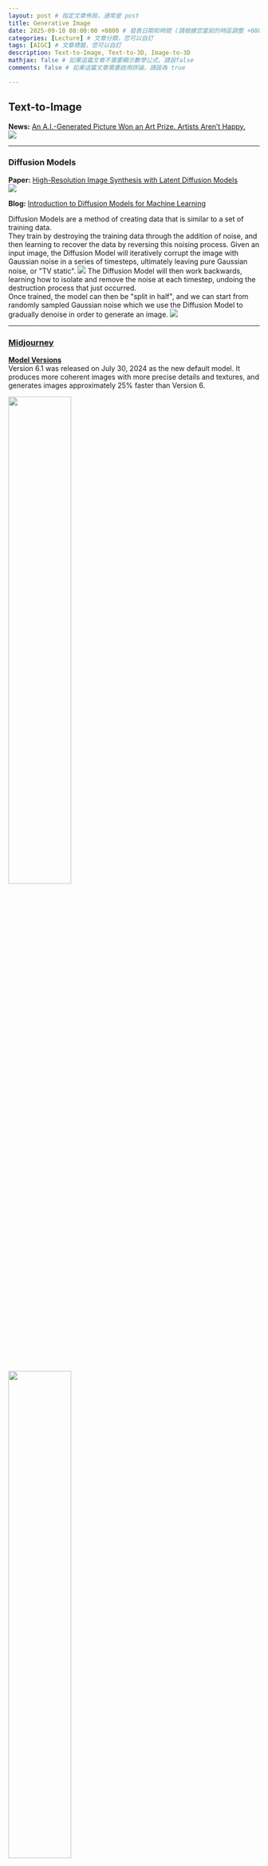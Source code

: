 ```yaml
---
layout: post # 指定文章佈局，通常是 post
title: Generative Image
date: 2025-09-10 08:00:00 +0800 # 發表日期和時間 (請根據您當前的時區調整 +0800 代表 UTC+8)
categories: [Lecture] # 文章分類，您可以自訂
tags: [AIGC] # 文章標籤，您可以自訂
description: Text-to-Image, Text-to-3D, Image-to-3D
mathjax: false # 如果這篇文章不需要顯示數學公式，請設false
comments: false # 如果這篇文章需要啟用評論，請設為 true

---
```

## Text-to-Image
**News:** [An A.I.-Generated Picture Won an Art Prize. Artists Aren’t Happy.](https://www.nytimes.com/2022/09/02/technology/ai-artificial-intelligence-artists.html)<br>
![](https://static01.nyt.com/images/2022/09/01/business/00roose-1/merlin_212276709_3104aef5-3dc4-4288-bb44-9e5624db0b37-superJumbo.jpg?quality=75&auto=webp)

---
### Diffusion Models
**Paper:** [High-Resolution Image Synthesis with Latent Diffusion Models](https://arxiv.org/abs/2112.10752)<br>
![](https://miro.medium.com/v2/resize:fit:720/format:webp/0*rW_y1kjruoT9BSO0.png)

**Blog:** [Introduction to Diffusion Models for Machine Learning](https://www.assemblyai.com/blog/diffusion-models-for-machine-learning-introduction/)<br>

Diffusion Models are a method of creating data that is similar to a set of training data. <br>
They train by destroying the training data through the addition of noise, and then learning to recover the data by reversing this noising process. Given an input image, the Diffusion Model will iteratively corrupt the image with Gaussian noise in a series of timesteps, ultimately leaving pure Gaussian noise, or "TV static".
![](https://www.assemblyai.com/blog/content/images/size/w1000/2022/06/image-5.png)
The Diffusion Model will then work backwards, learning how to isolate and remove the noise at each timestep, undoing the destruction process that just occurred.<br>
Once trained, the model can then be "split in half", and we can start from randomly sampled Gaussian noise which we use the Diffusion Model to gradually denoise in order to generate an image.
![](https://www.assemblyai.com/blog/content/images/size/w1000/2022/06/image-4.png)

---
### [Midjourney](https://www.midjourney.com/)
**[Model Versions](https://docs.midjourney.com/docs/model-versions)** <br>
Version 6.1 was released on July 30, 2024 as the new default model. It produces more coherent images with more precise details and textures, and generates images approximately 25% faster than Version 6.<br>
<p>
<img width="50%" height="50%" src="https://cdn.document360.io/3040c2b6-fead-4744-a3a9-d56d621c6c7e/Images/Documentation/poppies-v6-1.png">
<img width="50%" height="50%" src="https://cdn.document360.io/3040c2b6-fead-4744-a3a9-d56d621c6c7e/Images/Documentation/collage-v6-1.png">
</p>

* **Forward Diffusion Process:** The diffusion model starts by taking an input image and gradually adding Gaussian noise.

* **Noise Accumulation:** The model continues to add more noise to the image. After each addition, randomized image sections are covered in noise until the original image is transformed into a noisy or grain-covered version. More noise will result in a more different generation, while less will produce a more similar generation to the original image.

* **Denoising Process:** After adding the desired amount of noise, which Midjourney users can partially control with prompt weighting, the model learns to recover the original image by reversing the noising process.

* **Iterative Refinement:** Denoising is performed iteratively, gradually reducing the noise level in the image. At each step, the diffusion model improves the image’s quality and ability to refine over time.

* **Training and Predictive Learning:** The steps above repeat for as many images in the training dataset as possible. The model eventually learns to predict the original image from the noisy image.

* **Generating New Data:** Once the model is trained, it creates new images by passing random noise samples and generating the colors and shapes from the patterns the model picked up during training. This creates unique images similar to the training data but slightly different, resulting in various possible outputs.

---
### [DALL.E, E2, and storyDALL-E](https://zhangtemplar.github.io/dalle/)

### [DALL.E](https://openai.com/blog/dall-e/)
DALL·E is a 12-billion parameter version of GPT-3 trained to generate images from text descriptions, using a dataset of text–image pairs. <br>
**Paper:** [Zero-Shot Text-to-Image Generation](https://arxiv.org/abs/2102.12092)<br> 
**Code:** [openai/DALL-E](https://github.com/openai/DALL-E)<br>
The overview of DALL-E could be illustrated as below. It contains two components: for image, VQGAN (vector quantized GAN) is used to map the 256x256 image to a 32x32 grid of image token and each token has 8192 possible values; then this token is combined with 256 BPE=encoded text token is fed into to train the autoregressive transformer. The text token is set to 256 by maximal.
<p><img width="50%" height="50%" src="https://raw.githubusercontent.com/zhangtemplar/zhangtemplar.github.io/master/uPic/2022_09_30_16_08_31_105325789-46d94700-5bcd-11eb-9c91-818e8b5d6a35.jpeg"></p>

---
### [DALL.E-2](https://openai.com/dall-e-2/)
**Paper:** [Hierarchical Text-Conditional Image Generation with CLIP Latents](https://arxiv.org/abs/2204.06125)<br>
![](https://pic3.zhimg.com/80/v2-e096e3cf8a1e7a9f569b18f658da574e_720w.jpg)

---
### [How Does DALL·E 2 Work?](https://medium.com/augmented-startups/how-does-dall-e-2-work-e6d492a2667f)
Compared to DALL·E’s 12-billion parameters, DALL·E 2 works on a 3.5-billion parameter model and another 1.5-billion parameter model to enhance the resolution of its images.

**DALL·E 2 image generation process** <br>
![](https://miro.medium.com/v2/resize:fit:720/format:webp/1*w2W7tw7LtDOvToKNPE34lw.png)

**CLIP Training** <br>
![](https://miro.medium.com/v2/resize:fit:720/format:webp/1*I0VlIbh5eMXBQ2UysUvmSA.gif)

**Diffusion Models** <br>
![](https://miro.medium.com/v2/resize:fit:720/format:webp/1*bcpdCHJOmQ_05rbq_EIYCg.gif)
Diffusion models are transformer-based generative models. They take a piece of data, for example, a photo, and gradually add noise over timesteps, until it is not recognizable. And from that point, they try to reconstruct the image to its original form. In doing so, they learn how to generate images or any other kind of data.

---
### [LAION-5B Dataset](https://laion.ai/blog/laion-5b/)
5.85 billion CLIP-filtered image-text pairs<br>
**Paper:** [LAION-5B: An open large-scale dataset for training next generation image-text models](https://arxiv.org/abs/2210.08402)<br>
![](https://lh5.googleusercontent.com/u4ax53sZ0oABJ2tCt4FH6fs4V6uUQ_DRirV24fX0EPpGLMZrA8OlknEohbC0L1Nctvo7hLi01R4I0a3HCfyUMnUcCm76u86ML5CyJ-5boVk_8E5BPG5Z2eeJtPDQ00IhVE-camk4)

---
### [DALL.E-3](https://openai.com/dall-e-3)
**Paper:** [Improving Image Generation with Better Captions](https://cdn.openai.com/papers/dall-e-3.pdf)<br>
**Dataset Recaptioning**<br>
![](https://github.com/rkuo2000/AI-course/raw/main/images/DALL-E3_Descriptive_Synthetic_Captions.png)

---
### [Stability.ai](https://stability.ai/)
**Code:** [Stable Diffusion](https://github.com/CompVis/stable-diffusion)
![](https://github.com/CompVis/stable-diffusion/raw/main/assets/stable-samples/txt2img/merged-0005.png)
![](https://github.com/CompVis/stable-diffusion/raw/main/assets/stable-samples/txt2img/merged-0007.png)

---
### [Imagen](https://imagen.research.google/)
**Paper:** [Photorealistic Text-to-Image Diffusion Models with Deep Language Understanding](https://arxiv.org/abs/2205.11487)<br>
**Blog:** [How Imagen Actually Works](https://www.assemblyai.com/blog/how-imagen-actually-works/)<br>
![](https://www.assemblyai.com/blog/content/images/size/w1000/2022/06/imagen_examples.png)
 
---
### SDXL
**Paper:** [SDXL: Improving Latent Diffusion Models for High-Resolution Image Synthesis](https://arxiv.org/abs/2307.01952)<br>
**Code:** [Generative Models by Stability AI](https://github.com/stability-ai/generative-models)<br>
![](https://github.com/Stability-AI/generative-models/blob/main/assets/000.jpg?raw=true)
![](https://github.com/Stability-AI/generative-models/blob/main/assets/tile.gif?raw=true)

**Huggingface:** [stable-diffusion-xl-base-1.0](https://huggingface.co/stabilityai/stable-diffusion-xl-base-1.0)<br>
![](https://huggingface.co/stabilityai/stable-diffusion-xl-base-1.0/blob/main/pipeline.png)
SDXL consists of an ensemble of experts pipeline for latent diffusion: In a first step, the base model is used to generate (noisy) latents, which are then further processed with a refinement model (available here: https://huggingface.co/stabilityai/stable-diffusion-xl-refiner-1.0/) specialized for the final denoising steps. Note that the base model can be used as a standalone module.<br>

**Kaggle:** [https://www.kaggle.com/code/rkuo2000/sdxl-base-1-0](https://www.kaggle.com/code/rkuo2000/sdxl-base-1-0)<br>

---
### [Transfusion](https://arxiv.org/html/2408.11039v1)
**Paper:** [Transfusion: Predict the Next Token and Diffuse Images with One Multi-Modal Model](https://www.arxiv.org/abs/2408.11039)<br>
**Code:** [https://github.com/lucidrains/transfusion-pytorch](https://github.com/lucidrains/transfusion-pytorch)<br>
![](https://github.com/lucidrains/transfusion-pytorch/raw/main/transfusion.png)

---
### [FLUX1.1 pro](https://blackforestlabs.ai/announcing-flux-1-1-pro-and-the-bfl-api/)
* Superior Speed and Efficiency: Faster generation times and reduced latency, enabling more efficient workflows. FLUX1.1 [pro] is three times faster than the currently available FLUX.1 [pro]. 
* Improved Performance: FLUX1.1 [pro] has been introduced and tested under the codename “blueberry” into the Artificial Analysis image arena (https://artificialanalysis.ai/text-to-image), a popular benchmark for text-to-image models. It surpasses all other models on the leaderboard, achieving the highest overall Elo score.

---
### [SD 3.5](https://stability.ai/news/introducing-stable-diffusion-3-5)
**model:** [stabilityai/stable-diffusion-3-medium](https://huggingface.co/stabilityai/stable-diffusion-3-medium)<br>
**blog:** [ComfyUI Now Supports Stable Diffusion 3.5!](https://blog.comfy.org/sd3-5-comfyui/)<br>

---
## Deep Generative Models - Survey
**Paper**: [Personalized Image Generation with Deep Generative Models: A Decade Survey](https://arxiv.org/html/2502.13081v1)<br>
![](https://arxiv.org/html/2502.13081v1/x3.png)

---
### [OpenAI 4o Image Generation](https://openai.com/index/introducing-4o-image-generation/)
**Paper**: [An Empirical Study of GPT-4o Image Generation Capabilities](rxiv.org/abs/2504.05979)<br>

---
### [DeepMind Imagen](https://deepmind.google/models/imagen/)

---
### [Gemini NanoBanana](https://gemini.google/overview/image-generation/)

---
### Uni-COT
**Paper**: [Uni-cot: Towards Unified Chain-of-Thought Reasoning Across Text and Vision](https://arxiv.org/html/2508.05606v2)
**Code**: [https://github.com/Fr0zenCrane/UniCoT](https://github.com/Fr0zenCrane/UniCoT)<br>
<img width="50%" height="50%" src="https://github.com/Fr0zenCrane/UniCoT/raw/main/assets/qualitative_results_geo.png">
![](https://github.com/Fr0zenCrane/UniCoT/raw/main/assets/teaser.png)

---
### [ComfyUI](https://github.com/comfyanonymous/ComfyUI)
[ComfyUI download](https://www.comfy.org/zh-cn/download)<br>

---
### Krita

#### 安裝與 ComfyUI 工作流匯入（建築景觀與室內設計應用)
<iframe width="986" height="530" src="https://www.youtube.com/embed/k8qoo1hFPic" title="Krita-AI-Diffusion 新功能教學：安裝與 ComfyUI 工作流匯入（建築景觀與室內設計應用）" frameborder="0" allow="accelerometer; autoplay; clipboard-write; encrypted-media; gyroscope; picture-in-picture; web-share" referrerpolicy="strict-origin-when-cross-origin" allowfullscreen></iframe>

#### FLUX.1[dev]模型在Krita完美整合
<iframe width="994" height="528" src="https://www.youtube.com/embed/Y99_C0C28UE" title="FLUX.1[dev]模型在Krita完美整合:安裝和使用教學&quot;FLUX.1[dev] in Krita: Step-by-Step Installation and Usage Tutorial&quot;" frameborder="0" allow="accelerometer; autoplay; clipboard-write; encrypted-media; gyroscope; picture-in-picture; web-share" referrerpolicy="strict-origin-when-cross-origin" allowfullscreen></iframe>

---
## Text-to-3D

### Shap-E
**Paper:** [Shap-E: Generating Conditional 3D Implicit Functions](https://arxiv.org/abs/2305.02463)<br>
**Code:** [https://github.com/openai/shap-e](https://github.com/openai/shap-e)<br>
**Kaggle:** [https://www.kaggle.com/rkuo2000/shap-e](https://www.kaggle.com/rkuo2000/shap-e)<br>

---
### [MVdiffusion](https://mvdiffusion.github.io/)
**Paper:** [MVDiffusion: Enabling Holistic Multi-view Image Generation with Correspondence-Aware Diffusion](https://arxiv.org/abs/2307.01097)<br>
**Code:** [https://github.com/Tangshitao/MVDiffusion](https://github.com/Tangshitao/MVDiffusion)<br>
![](https://github.com/Tangshitao/MVDiffusion/raw/main/assets/teaser.gif)

---
### [MVDream](https://mv-dream.github.io/)
**Paper:** [MVDream: Multi-view Diffusion for 3D Generation](https://arxiv.org/abs/2308.16512)<br>
**Code:** [https://github.com/bytedance/MVDream](https://github.com/bytedance/MVDream)<br>
**Kaggle:** [https://www.kaggle.com/rkuo2000/mvdream](https://www.kaggle.com/rkuo2000/mvdream)<br>
![](https://mv-dream.github.io/static/architecture.jpg)

---
### [3D-GPT](https://chuny1.github.io/3DGPT/3dgpt.html)
**Paper:** [3D-GPT: Procedural 3D Modeling with Large Language Models](https://arxiv.org/abs/2310.12945)<br>
![](https://chuny1.github.io/3DGPT/static/images/main.png)

---
### Advances in 3D Generation : A Survey
**Paper:** [Advances in 3D Generation: A Survey](https://arxiv.org/html/2401.17807v1)

---
### [AssetGen](https://assetgen.github.io/)
**Paper:** [Meta 3D AssetGen: Text-to-Mesh Generation with High-Quality Geometry, Texture, and PBR Materials]
(https://scontent-tpe1-1.xx.fbcdn.net/v/t39.2365-6/449707112_509645168082163_2193712134508658234_n.pdf?_nc_cat=111&ccb=1-7&_nc_sid=3c67a6&_nc_ohc=5bSbn3KaluAQ7kNvgFbjbd7&_nc_ht=scontent-tpe1-1.xx&oh=00_AYBM_JROjIFPbm8vwphinNrr4x1bUEFOeLV5iYsR6l_0rA&oe=668B3191)<br>
![](https://assetgen.github.io/static/teaser/overview.jpg)
**Paper:** [Meta 3D Gen](chrome-extension://efaidnbmnnnibpcajpcglclefindmkaj/https://scontent-tpe1-1.xx.fbcdn.net/v/t39.2365-6/449707112_509645168082163_2193712134508658234_n.pdf?_nc_cat=111&ccb=1-7&_nc_sid=3c67a6&_nc_ohc=5bSbn3KaluAQ7kNvgFbjbd7&_nc_ht=scontent-tpe1-1.xx&oh=00_AYBM_JROjIFPbm8vwphinNrr4x1bUEFOeLV5iYsR6l_0rA&oe=668B3191)

---
### AI-Render 
Stable Diffusion in Blender<br>
**Code:** [https://github.com/benrugg/AI-Render](https://github.com/benrugg/AI-Render)<br>
<iframe width="1115" height="627" src="https://www.youtube.com/embed/PXBXix2WzX4" title="AI Render - Stable Diffusion in Blender - FREE Add-on" frameborder="0" allow="accelerometer; autoplay; clipboard-write; encrypted-media; gyroscope; picture-in-picture; web-share" allowfullscreen></iframe>
<iframe width="1115" height="627" src="https://www.youtube.com/embed/tmyln5bwnO8" title="AI Render Tutorial - Stable Diffusion Add-on for Blender" frameborder="0" allow="accelerometer; autoplay; clipboard-write; encrypted-media; gyroscope; picture-in-picture; web-share" allowfullscreen></iframe>
<iframe width="1115" height="627" src="https://www.youtube.com/embed/zPqJUrfKuqs" title="AI Is Getting Out of Control in Blender | ControlNet" frameborder="0" allow="accelerometer; autoplay; clipboard-write; encrypted-media; gyroscope; picture-in-picture; web-share" allowfullscreen></iframe>

---
## Image-to-3D

### Zero123++
**Blog:** [Stable Zero123](https://stability.ai/news/stable-zero123-3d-generation)<br>
**Paper:** [Zero123++: a Single Image to Consistent Multi-view Diffusion Base Model](https://arxiv.org/abs/2310.15110)<br>
**Code:** [https://github.com/SUDO-AI-3D/zero123plus](https://github.com/SUDO-AI-3D/zero123plus)<br>
**Kaggle:** [https://www.kaggle.com/code/rkuo2000/zero123plus](https://www.kaggle.com/code/rkuo2000/zero123plus)<br>
**Kaggle:** [https://www.kaggle.com/code/rkuo2000/zero123-controlnet](https://www.kaggle.com/code/rkuo2000/zero123-controlnet)<br>

---
### TripoSR
**Blog:** [Introducing TripoSR: Fast 3D Object Generation from Single Images](https://stability.ai/news/triposr-3d-generation)<br>
**Paper:** [LRM: Large Reconstruction Model for Single Image to 3D](https://yiconghong.me/LRM/)<br>
**Github:** [https://github.com/VAST-AI-Research/TripoSR](https://github.com/VAST-AI-Research/TripoSR)<br>
`python run.py examples/chair.png --output-dir output/`<br>
![](https://yiconghong.me/LRM/static/images/img2nerf_model_figure.jpg)

---
### Depth Pro
**Paper:** [Depth Pro: Sharp Monocular Metric Depth in Less Than a Second](https://arxiv.org/abs/2410.02073)<br>
**Code:** [https://github.com/apple/ml-depth-pro](https://github.com/apple/ml-depth-pro)<br>
![](https://github.com/apple/ml-depth-pro/raw/main/data/depth-pro-teaser.jpg)

<br>
<br>

*This site was last updated {{ site.time | date: "%B %d, %Y" }}.*

